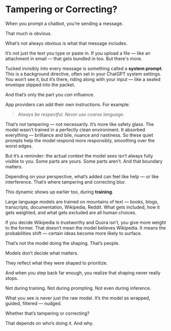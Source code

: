 # Tampering or Correcting?

When you prompt a chatbot, you’re sending a message.

That much is obvious.

What’s not always obvious is what that message includes.

It’s not just the text you type or paste in.
If you upload a file — like an attachment in email — that gets bundled in too.
But there's more.

Tucked invisibly into every message is something called a **system prompt**. This is a background directive, often set in your ChatGPT system settings. You won’t see it, but it’s there, riding along with your input — like a sealed envelope slipped into the packet.

And that’s only the part you *can* influence.

App providers can add their own instructions. For example:

> *Always be respectful. Never use coarse language.*

That’s not tampering — not necessarily. It’s more like safety glass. The model wasn’t trained in a perfectly clean environment. It absorbed everything — brilliance and bile, nuance and nastiness. So these quiet prompts help the model respond more responsibly, smoothing over the worst edges.

But it’s a reminder: the actual context the model sees isn’t always fully visible to you. Some parts are yours. Some parts aren’t. And that boundary matters.

Depending on your perspective, what’s added can feel like help — or like interference.
That’s where tampering and correcting blur.

This dynamic shows up earlier too, during **training**.

Large language models are trained on mountains of text — books, blogs, transcripts, documentation, Wikipedia, Reddit. What gets included, how it gets weighted, and what gets excluded are all human choices.

If you decide Wikipedia is trustworthy and Quora isn’t, you give more weight to the former.
That doesn’t mean the model believes Wikipedia. It means the probabilities shift — certain ideas become more likely to surface.

That’s not the model doing the shaping. That’s people.

Models don’t decide what matters.

They reflect what they were shaped to prioritize.

And when you step back far enough, you realize that shaping never really stops.

Not during training. Not during prompting. Not even during inference.

What you see is never just the raw model. It’s the model as wrapped, guided, filtered — nudged.

Whether that’s tampering or correcting?

That depends on who’s doing it. And why.
